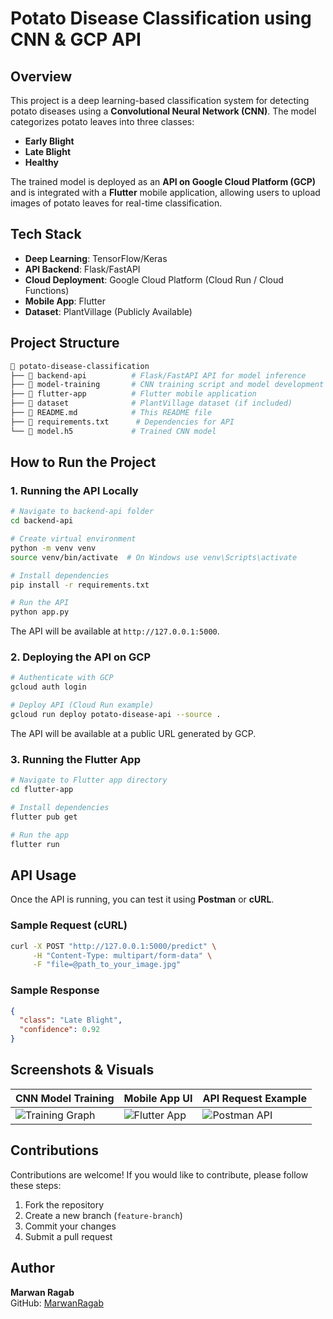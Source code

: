 # Potato Disease Classification using CNN & GCP API

## Overview
This project is a deep learning-based classification system for detecting potato diseases using a **Convolutional Neural Network (CNN)**. The model categorizes potato leaves into three classes:

- **Early Blight**
- **Late Blight**
- **Healthy**

The trained model is deployed as an **API on Google Cloud Platform (GCP)** and is integrated with a **Flutter** mobile application, allowing users to upload images of potato leaves for real-time classification.

## Tech Stack
- **Deep Learning**: TensorFlow/Keras
- **API Backend**: Flask/FastAPI
- **Cloud Deployment**: Google Cloud Platform (Cloud Run / Cloud Functions)
- **Mobile App**: Flutter
- **Dataset**: PlantVillage (Publicly Available)

## Project Structure
```bash
📂 potato-disease-classification
├── 📂 backend-api          # Flask/FastAPI API for model inference
├── 📂 model-training       # CNN training script and model development
├── 📂 flutter-app          # Flutter mobile application
├── 📂 dataset              # PlantVillage dataset (if included)
├── 📜 README.md            # This README file
├── 📜 requirements.txt      # Dependencies for API
└── 📜 model.h5             # Trained CNN model
```

## How to Run the Project

### 1. Running the API Locally
```bash
# Navigate to backend-api folder
cd backend-api

# Create virtual environment
python -m venv venv
source venv/bin/activate  # On Windows use venv\Scripts\activate

# Install dependencies
pip install -r requirements.txt

# Run the API
python app.py
```

The API will be available at `http://127.0.0.1:5000`.

### 2. Deploying the API on GCP
```bash
# Authenticate with GCP
gcloud auth login

# Deploy API (Cloud Run example)
gcloud run deploy potato-disease-api --source .
```
The API will be available at a public URL generated by GCP.

### 3. Running the Flutter App
```bash
# Navigate to Flutter app directory
cd flutter-app

# Install dependencies
flutter pub get

# Run the app
flutter run
```

## API Usage
Once the API is running, you can test it using **Postman** or **cURL**.

### Sample Request (cURL)
```bash
curl -X POST "http://127.0.0.1:5000/predict" \
     -H "Content-Type: multipart/form-data" \
     -F "file=@path_to_your_image.jpg"
```

### Sample Response
```json
{
  "class": "Late Blight",
  "confidence": 0.92
}
```

## Screenshots & Visuals
| CNN Model Training | Mobile App UI | API Request Example |
|--------------------|--------------|----------------------|
| ![Training Graph](assets/training_graph.png) | ![Flutter App](assets/flutter_app_ui.png) | ![Postman API](assets/postman_api.png) |

## Contributions
Contributions are welcome! If you would like to contribute, please follow these steps:
1. Fork the repository
2. Create a new branch (`feature-branch`)
3. Commit your changes
4. Submit a pull request

## Author
**Marwan Ragab**  
GitHub: [MarwanRagab](https://github.com/MarwanRagab)  

